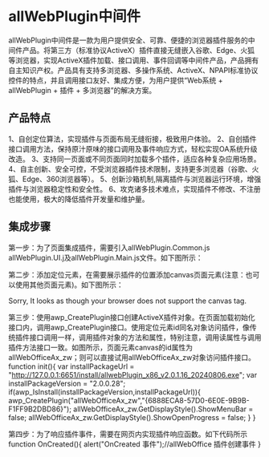 # allWebPlugin中间件
allWebPlugin中间件是一款为用户提供安全、可靠、便捷的浏览器插件服务的中间件产品。将第三方（标准协议ActiveX）插件直接无缝嵌入谷歌、Edge、火狐等浏览器，实现ActiveX插件加载、接口调用、事件回调等中间件产品，产品拥有自主知识产权。产品具有支持多浏览器、多操作系统、ActiveX、NPAPI标准协议控件的特点，并且调用接口友好、集成方便，为用户提供“Web系统 + allWebPlugin + 插件 + 多浏览器”的解决方案。
## 产品特点
1、自创定位算法，实现插件与页面布局无缝衔接，极致用户体验。
2、自创插件接口调用方法，保持原汁原味的接口调用及事件响应方式，轻松实现OA系统升级改造。
3、支持同一页面或不同页面同时加载多个插件，适应各种复杂应用场景。
4、自主创新、安全可控，不受浏览器插件技术限制，支持更多浏览器（谷歌、火狐、Edge、360浏览器等）。
5、创新沙箱机制,隔离插件与浏览器运行环境，增强插件与浏览器稳定性和安全性。
6、攻克诸多技术难点，实现插件不修改、不注册也能使用，极大的降低插件开发量和维护量。
## 集成步骤
​第一步：为了页面集成插件，需要引入allWebPlugin.Common.js allWebPlugin.UI.j及allWebPlugin.Main.js文件。如下图所示：
<script type="text/javascript" src="js/allWebPlugin.Common.v2.0.0.28.js"></script>
<script type="text/javascript" src="js/allWebPlugin.UI.v2.0.0.28.js"></script>
<script type="text/javascript" src="js/allWebPlugin.Main.v2.0.0.28.js"></script>
	
第二步：添加定位元素，在需要展示插件的位置添加canvas页面元素(注意：也可以使用其他页面元素)。如下图所示：
<canvas id="allWebOfficeAx_zw" width="1024" height="600">
<p class="error">Sorry, It looks as though your browser does not support the canvas tag.</p>
</canvas>

第三步：使用awp_CreatePlugin接口创建ActiveX插件对象。在页面加载初始化接口内，调用awp_CreatePlugin接口。使用定位元素id同名对象访问插件，像传统插件接口调用一样，调用插件对象的方法和属性，特别注意，调用读属性与调用插件方法接口一致。如图所示，页面元素canvas的id属性为allWebOfficeAx_zw；则可以直接试用allWebOfficeAx_zw对象访问插件接口。
function init(){
var installPackageUrl = "http://127.0.0.1:6651/install/allwebPlugin_x86_v2.0.1.16_20240806.exe";
var installPackageVersion = "2.0.0.28";	
if(awp_IsInstall(installPackageVersion,installPackageUrl)){
    awp_CreatePlugin("allWebOfficeAx_zw","{6888ECA8-57D0-6E0E-9B9B-F1FF9B2DBD86}");
	allWebOfficeAx_zw.GetDisplayStyle().ShowMenuBar = false;
	allWebOfficeAx_zw.GetDisplayStyle().ShowOpenProgress = false;
}
}

第四步：为了响应插件事件，需要在网页内实现插件响应函数。如下代码所示
function OnCreated(){
	alert("OnCreated 事件");//allWebOffice 插件创建事件
}



​
